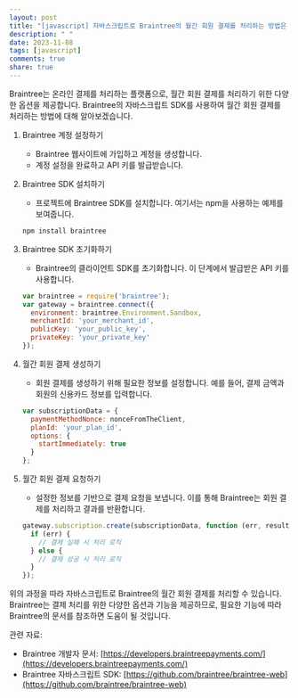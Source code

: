 ```yaml
---
layout: post
title: "[javascript] 자바스크립트로 Braintree의 월간 회원 결제를 처리하는 방법은 무엇인가요?"
description: " "
date: 2023-11-08
tags: [javascript]
comments: true
share: true
---
```


Braintree는 온라인 결제를 처리하는 플랫폼으로, 월간 회원 결제를 처리하기 위한 다양한 옵션을 제공합니다. Braintree의 자바스크립트 SDK를 사용하여 월간 회원 결제를 처리하는 방법에 대해 알아보겠습니다.

1. Braintree 계정 설정하기
   - Braintree 웹사이트에 가입하고 계정을 생성합니다.
   - 계정 설정을 완료하고 API 키를 발급받습니다.

2. Braintree SDK 설치하기
   - 프로젝트에 Braintree SDK를 설치합니다. 여기서는 npm을 사용하는 예제를 보여줍니다.
   ```javascript
   npm install braintree
   ```

3. Braintree SDK 초기화하기
   - Braintree의 클라이언트 SDK를 초기화합니다. 이 단계에서 발급받은 API 키를 사용합니다.
   ```javascript
   var braintree = require('braintree');
   var gateway = braintree.connect({
     environment: braintree.Environment.Sandbox,
     merchantId: 'your_merchant_id',
     publicKey: 'your_public_key',
     privateKey: 'your_private_key'
   });
   ```

4. 월간 회원 결제 생성하기
   - 회원 결제를 생성하기 위해 필요한 정보를 설정합니다. 예를 들어, 결제 금액과 회원의 신용카드 정보를 입력합니다.
   ```javascript
   var subscriptionData = {
     paymentMethodNonce: nonceFromTheClient,
     planId: 'your_plan_id',
     options: {
       startImmediately: true
     }
   };
   ```

5. 월간 회원 결제 요청하기
   - 설정한 정보를 기반으로 결제 요청을 보냅니다. 이를 통해 Braintree는 회원 결제를 처리하고 결과를 반환합니다.
   ```javascript
   gateway.subscription.create(subscriptionData, function (err, result) {
     if (err) {
       // 결제 실패 시 처리 로직
     } else {
       // 결제 성공 시 처리 로직
     }
   });
   ```

위의 과정을 따라 자바스크립트로 Braintree의 월간 회원 결제를 처리할 수 있습니다. Braintree는 결제 처리를 위한 다양한 옵션과 기능을 제공하므로, 필요한 기능에 따라 Braintree의 문서를 참조하면 도움이 될 것입니다.

관련 자료:
- Braintree 개발자 문서: [https://developers.braintreepayments.com/](https://developers.braintreepayments.com/)
- Braintree 자바스크립트 SDK: [https://github.com/braintree/braintree-web](https://github.com/braintree/braintree-web)